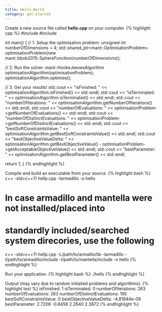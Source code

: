 ```yaml
---
title: Hello World
category: get-started
---
```


Create a new source file called **hello.cpp** on your computer.
{% highlight cpp %}
#include <iostream>
#include <mantella>

int main() {
  // 1. Setup the optimisation problem.
  unsigned int numberOfDimensions = 4;
  std::shared_ptr<mant::OptimisationProblem<double>> optimisationProblem(new mant::bbob2015::SphereFunction(numberOfDimensions));

  // 2. Run the solver.
  mant::HookeJeevesAlgorithm optimisationAlgorithm(optimisationProblem);
  optimisationAlgorithm.optimise();

  // 3. Get your results!
  std::cout << "isFinished: " << optimisationAlgorithm.isFinished() << std::endl;
  std::cout << "isTerminated: " << optimisationAlgorithm.isTerminated() << std::endl;
  std::cout << "numberOfIterations: " << optimisationAlgorithm.getNumberOfIterations() << std::endl;
  std::cout << "numberOfEvaluations: " << optimisationProblem->getNumberOfEvaluations() << std::endl;
  std::cout << "numberOfDistinctEvaluations: " << optimisationProblem->getNumberOfDistinctEvaluations() << std::endl;
  std::cout << "bestSoftConstraintsValue: " << optimisationAlgorithm.getBestSoftConstraintsValue() << std::endl;
  std::cout << "bestObjectiveValueDelta: " << optimisationAlgorithm.getBestObjectiveValue() - optimisationProblem->getAcceptableObjectiveValue() << std::endl;
  std::cout << "bestParameter: " << optimisationAlgorithm.getBestParameter() << std::endl;
    
  return 1;
}
{% endhighlight %}

Compile and build an executable from your source.
{% highlight bash %}
c++ -std=c++11 hellp.cpp -larmadillo -o hello
# In case armadillo and mantella were not installed/placed into 
# standardly included/searched system direcories, use the following
c++ -std=c++11 hellp.cpp -L/path/to/armaillo/lib -larmadillo -I/path/to/armadillo/include -I/path/to/mantella/include -o hello
{% endhighlight %}

Run your application.
{% highlight bash %}
./hello
{% endhighlight %}

Output (may vary due to random initialied problems and algorithms):
{% highlight text %}
isFinished: 1
isTerminated: 0
numberOfIterations: 263
numberOfEvaluations: 263
numberOfDistinctEvaluations: 195
bestSoftConstraintsValue: 0
bestObjectiveValueDelta: -4.81944e-09
bestParameter:    2.7208
  -0.8456
   2.2640
   2.3872
{% endhighlight %}